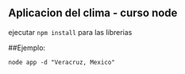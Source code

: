 ## Aplicacion del clima - curso node

ejecutar ```npm install``` para las librerias


##Ejemplo:
```
node app -d "Veracruz, Mexico"
```